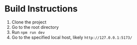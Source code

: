 # Build Instructions

1. Clone the project
2. Go to the root directory
3. Run `npm run dev`
4. Go to the specified local host, likely `http://127.0.0.1:5173/`
